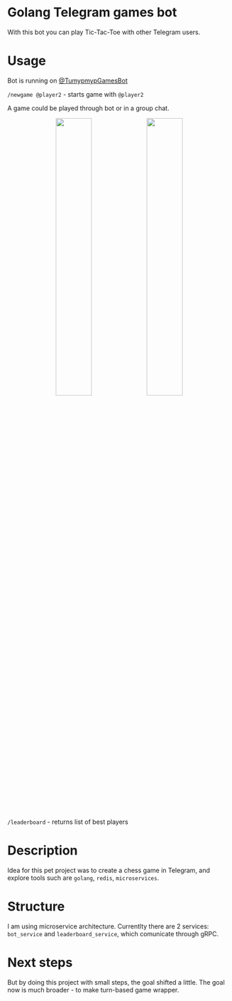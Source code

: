 
# Golang Telegram games bot

With this bot you can play Tic-Tac-Toe with other Telegram users.


# Usage
Bot is running on [@TumypmypGamesBot][bot]

```/newgame @player2``` - starts game with ```@player2```

A game could be played through bot or in a group chat.

<p align="middle">
  <img src=files/usage1.jpg width="40%" />
  <img src=files/usage2.jpg width="40%" /> 
</p>

```/leaderboard``` - returns list of best players

# Description

Idea for this pet project was to create a chess game in Telegram, and explore tools such are `golang`, `redis`, `microservices`.

# Structure

I am using microservice architecture. Currentlty there are 2 services: `bot_service` and `leaderboard_service`, which comunicate through gRPC.

# Next steps
 But by doing this project with small steps, the goal shifted a little. The goal now is much broader - to make turn-based game wrapper.



[bot]: https://t.me/TumypmypGamesBot
<!-- 
To start a server with docker on your machine run 
```
docker compose up
``` -->